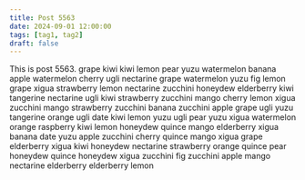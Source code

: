 ```yaml
---
title: Post 5563
date: 2024-09-01 12:00:00
tags: [tag1, tag2]
draft: false
---
```

This is post 5563.
grape
kiwi
kiwi
lemon
pear
yuzu
watermelon
banana
apple
watermelon
cherry
ugli
nectarine
grape
watermelon
yuzu
fig
lemon
grape
xigua
strawberry
lemon
nectarine
zucchini
honeydew
elderberry
kiwi
tangerine
nectarine
ugli
kiwi
strawberry
zucchini
mango
cherry
lemon
xigua
zucchini
mango
strawberry
zucchini
banana
zucchini
apple
grape
ugli
yuzu
tangerine
orange
ugli
date
kiwi
lemon
yuzu
ugli
pear
yuzu
xigua
watermelon
orange
raspberry
kiwi
lemon
honeydew
quince
mango
elderberry
xigua
banana
date
yuzu
apple
zucchini
cherry
quince
mango
xigua
grape
elderberry
xigua
kiwi
honeydew
nectarine
strawberry
orange
quince
pear
honeydew
quince
honeydew
xigua
zucchini
fig
zucchini
apple
mango
nectarine
elderberry
elderberry
lemon
